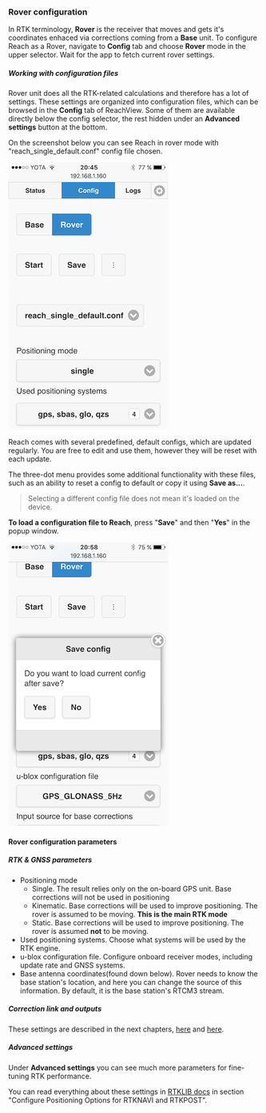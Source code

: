### Rover configuration

In RTK terminology, **Rover** is the receiver that moves and gets it's coordinates enhaced via corrections coming from a **Base** unit. To configure Reach as a Rover, navigate to **Config** tab and choose **Rover** mode in the upper selector. Wait for the app to fetch current rover settings.

##### Working with configuration files

Rover unit does all the RTK-related calculations and therefore has a lot of settings. These settings are organized into configuration files, which can be browsed in the **Config** tab of ReachView. Some of them are available directly below the config selector, the rest hidden under an **Advanced settings** button at the bottom.

On the screenshot below you can see Reach in rover mode with "reach_single_default.conf" config file chosen.

![single-rover-config.png](img/reachview-rover/single-rover-config.png)

Reach comes with several predefined, default configs, which are updated regularly. You are free to edit and use them, however they will be reset with each update.

The three-dot menu provides some additional functionality with these files, such as an ability to reset a config to default or copy it using **Save as...**.

> Selecting a different config file does not mean it's loaded on the device.

**To load a configuration file to Reach**, press "**Save**" and then "**Yes**" in the popup window.

![load-config-rover.png](img/reachview-rover/load-config-rover.png)

#### Rover configuration parameters

##### RTK & GNSS parameters

* Positioning mode
    * Single. The result relies only on the on-board GPS unit. Base corrections will not be used in positioning
    * Kinematic. Base corrections will be used to improve positioning. The rover is assumed to be moving. **This is the main RTK mode**
    * Static. Base corrections will be used to improve positioning. The rover is assumed **not** to be moving.
* Used positioning systems. Choose what systems will be used by the RTK engine.
* u-blox configuration file. Configure onboard receiver modes, including update rate and GNSS systems.
* Base antenna coordinates(found down below). Rover needs to know the base station's location, and here you can change the source of this information. By default, it is the base station's RTCM3 stream.

##### Correction link and outputs

These settings are described in the next chapters, [here](reachview-link.md) and [here](reachview-output.md).

##### Advanced settings

Under **Advanced settings** you can see much more parameters for fine-tuning RTK performance.

You can read everything about these settings in [RTKLIB docs](http://www.rtklib.com/rtklib_document.htm) in section "Configure Positioning Options for RTKNAVI and RTKPOST".
